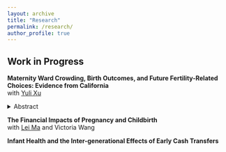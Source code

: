 ```yaml
---
layout: archive
title: "Research"
permalink: /research/
author_profile: true
---
```

## Work in Progress
**Maternity Ward Crowding, Birth Outcomes, and Future Fertility-Related Choices: Evidence from California** \
with [Yuli Xu](https://sites.google.com/view/yulixu-econ)
<details>
<summary>Abstract</summary>
Our paper examines how overcrowding in maternity wards influences concurrent birth outcomes and mothers' future fertility and hospital choices. We leverage day-to-day fluctuations in birth counts at Californian hospitals as a proxy for overcrowding. We find a notable reduction in the use of procedures such as C-sections, epidurals, inductions, and augmentations on crowded days, without compromising maternal or infant health. While there is no effect on future fertility, mothers—particularly non-Black, more educated, and those in less deprived counties—are more likely to switch hospitals or to a non-hospital setting for their next birth after experiencing overcrowding. We do not find specific patterns in their choice of subsequent hospitals, attributing the decision to negative first-birth experiences.
</details>

**The Financial Impacts of Pregnancy and Childbirth** \
with [Lei Ma](https://leima-econ.com/) and Victoria Wang

**Infant Health and the Inter-generational Effects of Early Cash Transfers**
